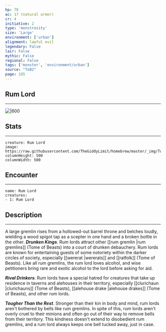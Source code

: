 ```yaml
---
hp: 78
ac: 17 (natural armor)
cr: 4
initiative: 2
type: 'monstrosity'    
size: 'Large'
environment: ['urban']
alignment: lawful evil
legendary: False
lair: False
mythic: False
regional: False
tags: ['monster', 'environment/urban']
source: "ToB2"
page: 185
---
```


## Rum Lord
---

![|600](https://raw.githubusercontent.com/TheGiddyLimit/homebrew/master/_img/ToB2/creature/Rum%20Lord.webp)

## Stats
---

```statblock
creature: Rum Lord
image: https://raw.githubusercontent.com/TheGiddyLimit/homebrew/master/_img/ToB2/creature/token/Rum%20Lord%20%28Token%29.png
columnHeight: 500
columnWidth: 500
```

## Encounter
---

```encounter-table
name: Rum Lord
creatures:
- 1: Rum Lord
```

## Description
---
A large gremlin rises from a hollowed-out barrel throne and belches loudly, wielding a wood spigot tap as a scepter in one hand and a broken bottle in the other.
**_Drunken Kings_**. Rum lords attract other [[rum gremlin \|rum gremlins]] (Tome of Beasts) into a court of drunken debauchery. Rum lords are known for entertaining guests of some notoriety within the darker circles of society, especially [[wererat \|wererats]] and [[ratfolk]] (Tome of Beasts). Like all rum gremlins, the rum lord loves alcohol, and wise petitioners bring rare and exotic alcohol to the lord before asking for aid.

**_Rival Drinkers_**. Rum lords have a special hatred for creatures that take up residence in taverns and alehouses in their territory, especially [[clurichaun \|clurichauns]] (Tome of Beasts), [[alehouse drake \|alehouse drakes]] (Tome of Beasts), and other rum lords.

**_Tougher Than the Rest_**. Stronger than their kin in body and mind, rum lords aren't bothered by bells like rum gremlins. In spite of this, rum lords aren't overly cruel to their minions and often go out of their way to remove bells from their territory. This kindness doesn't extend to disobedient rum gremlins, and a rum lord always keeps one bell tucked away, just in case.






